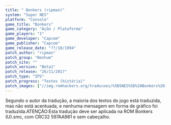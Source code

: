 ```yaml
---
title: " Bonkers (ripman)"
system: "Super NES"
platform: "Console"
game_title: "Bonkers"
game_category: "Ação / Plataforma"
game_players: "1"
game_developer: "Capcom"
game_publisher: "Capcom"
game_release_date: "??/10/1994"
patch_author: "ripman"
patch_group: "Nenhum"
patch_site: ""
patch_version: "Beta1"
patch_release: "26/11/2017"
patch_type: "IPS"
patch_progress: "Textos (história)"
patch_images: ["//img.romhackers.org/traducoes/%5BSNES%5D%20Bonkers%20-%20ripman%20-%201.png","//img.romhackers.org/traducoes/%5BSNES%5D%20Bonkers%20-%20ripman%20-%202.png","//img.romhackers.org/traducoes/%5BSNES%5D%20Bonkers%20-%20ripman%20-%203.png"]
---
```

Segundo o autor da tradução, a maioria dos textos do jogo está traduzida, mas não está acentuada, e nenhuma mensagem em forma de gráfico foi traduzida.ATENÇÃO:Esta tradução deve ser aplicada na ROM Bonkers (U).smc, com CRC32 597AA981 e sem cabeçalho.